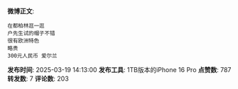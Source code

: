 **微博正文**: 
```
在都柏林逛一逛
户先生试的帽子不错
很有欧洲特色
略贵
300元人民币 爱尔兰
```
**发布时间**: 2025-03-19 14:13:00
**发布工具**: 1TB版本的iPhone 16 Pro
**点赞数**: 787
**转发数**: 7
**评论数**: 203
